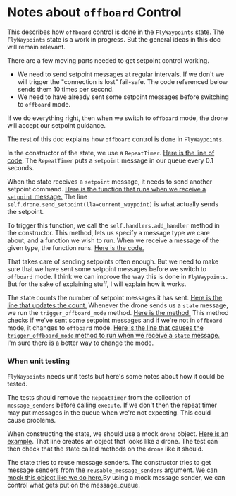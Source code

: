 # Notes about `offboard` Control
This describes how `offboard` control is done in the `FlyWaypoints` state. The `FlyWaypoints` state is a work in progress. But the general ideas in this doc will remain relevant.

There are a few moving parts needed to get setpoint control working.

- We need to send setpoint messages at regular intervals. If we don't we will trigger the "connection is lost" fail-safe. The code referenced below sends them 10 times per second.
- We need to have already sent some setpoint messages before switching to `offboard` mode.

If we do everything right, then when we switch to `offboard` mode, the drone will accept our setpoint guidance.

The rest of this doc explains how `offboard` control is done in `FlyWaypoints`.

In the constructor of the state, we use a `RepeatTimer`. [Here is the line of code](https://github.com/DroneResponse/DR-OnboardAutonomy/blob/de0a0ea564f374d9a539cf1d3b5bf54b89ffd7a7/src/states/FlyWaypoints.py#L26). The `RepeatTimer` puts a `setpoint` message in our queue every 0.1 seconds.

When the state receives a `setpoint` message, it needs to send another setpoint command. [Here is the function that runs when we receive a `setpoint` message.](https://github.com/DroneResponse/DR-OnboardAutonomy/blob/de0a0ea564f374d9a539cf1d3b5bf54b89ffd7a7/src/states/FlyWaypoints.py#L57-L60) The line `self.drone.send_setpoint(lla=current_waypoint)` is what actually sends the setpoint.

To trigger this function, we call the `self.handlers.add_handler` method in the constructor. This method, lets us specify a message type we care about, and a function we wish to run. When we receive a message of the given type, the function runs. [Here is the code.](https://github.com/DroneResponse/DR-OnboardAutonomy/blob/de0a0ea564f374d9a539cf1d3b5bf54b89ffd7a7/src/states/FlyWaypoints.py#L29)

That takes care of sending setpoints often enough. But we need to make sure that we have sent some setpoint messages before we switch to `offboard` mode. I think we can improve the way this is done in `FlyWaypoints`. But for the sake of explaining stuff, I will explain how it works.

The state counts the number of setpoint messages it has sent. [Here is the line that updates the count.](https://github.com/DroneResponse/DR-OnboardAutonomy/blob/de0a0ea564f374d9a539cf1d3b5bf54b89ffd7a7/src/states/FlyWaypoints.py#L60) Whenever the drone sends us a `state` message, we run the `trigger_offboard_mode` method. [Here is the method.](https://github.com/DroneResponse/DR-OnboardAutonomy/blob/de0a0ea564f374d9a539cf1d3b5bf54b89ffd7a7/src/states/FlyWaypoints.py#L62-L70) This method checks if we've sent some setpoint messages and if we're not in `offboard` mode, it changes to `offboard` mode. [Here is the line that causes the `trigger_offboard_mode` method to run when we receive a `state` message.](https://github.com/DroneResponse/DR-OnboardAutonomy/blob/de0a0ea564f374d9a539cf1d3b5bf54b89ffd7a7/src/states/FlyWaypoints.py#L31) I'm sure there is a better way to change the mode.

### When unit testing
`FlyWaypoints` needs unit tests but here's some notes about how it could be tested.

The tests should remove the `RepeatTimer` from the collection of `message_senders` before calling `execute`. If we don't then the repeat timer may put messages in the queue when we're not expecting. This could cause problems.

When constructing the state, we should use a mock `drone` object. [Here is an example](https://github.com/DroneResponse/DR-OnboardAutonomy/blob/de0a0ea564f374d9a539cf1d3b5bf54b89ffd7a7/test/test_flight_states.py#L19). That line creates an object that looks like a drone. The test can then check that the state called methods on the `drone` like it should.

The state tries to reuse message senders. The constructor tries to get message senders from the `reusable_message_senders` argument. [We can mock this object like we do here.](https://github.com/DroneResponse/DR-OnboardAutonomy/blob/de0a0ea564f374d9a539cf1d3b5bf54b89ffd7a7/test/test_flight_states.py#L22-L24)By using a mock message sender, we can control what gets put on the message_queue.
